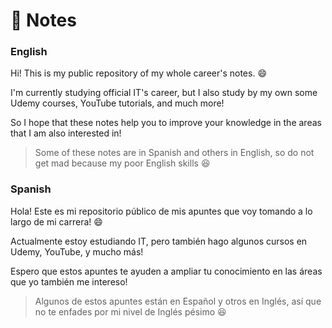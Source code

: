 # :notebook: Notes

### English

Hi! This is my public repository of my whole career's notes. :smile:

I'm currently studying official IT's career, but I also study by my own some Udemy courses, YouTube tutorials, and much more! 

So I hope that these notes help you to improve your knowledge in the areas that I am also interested in!

> Some of these notes are in Spanish and others in English, so do not get mad because my poor English skills :laughing: 

### Spanish

Hola! Este es mi repositorio público de mis apuntes que voy tomando a lo largo de mi carrera! :smile:

Actualmente estoy estudiando IT, pero también hago algunos cursos en Udemy, YouTube, y mucho más!

Espero que estos apuntes te ayuden a ampliar tu conocimiento en las áreas que yo también me intereso!

> Algunos de estos apuntes están en Español y otros en Inglés, así que no te enfades por mi nivel de Inglés pésimo :laughing:


